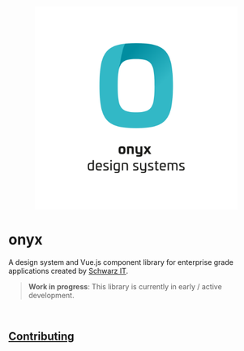 <p>
  <a href="https://gruppe.schwarz">
  <div align="center">
    <picture>
      <source media="(prefers-color-scheme: dark)" srcset="./.github/onyx-logo-light.svg">
      <source media="(prefers-color-scheme: light)" srcset="./.github/onyx-logo-dark.svg">
      <img alt="onyx logo" src="./.github/onyx-logo-dark.svg" width="400px">
    </picture>
  </div>
  </a>
</p>

# onyx

A design system and Vue.js component library for enterprise grade applications created by [Schwarz IT](https://it.schwarz).

> **Work in progress**: This library is currently in early / active development. <br />

<br />

## [Contributing](CONTRIBUTING.md)
